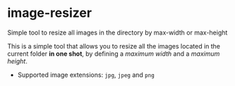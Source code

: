 # image-resizer
Simple tool to resize all images in the directory by max-width or max-height

This is a simple tool that allows you to resize all the images located in the current folder **in one shot**, by defining a _maximum width_ and a _maximum height_.

- Supported image extensions: `jpg`, `jpeg` and `png`
